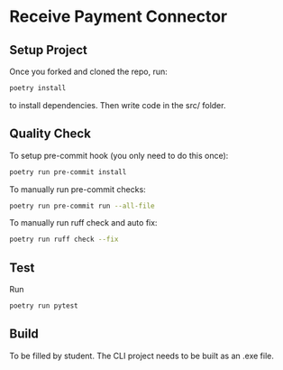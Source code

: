 # Receive Payment Connector 

## Setup Project
Once you forked and cloned the repo, run:
```bash
poetry install
```
to install dependencies.
Then write code in the src/ folder.

## Quality Check
To setup pre-commit hook (you only need to do this once):
```bash
poetry run pre-commit install
```
To manually run pre-commit checks:
```bash
poetry run pre-commit run --all-file
```
To manually run ruff check and auto fix:
```bash
poetry run ruff check --fix
```

## Test
Run
```bash
poetry run pytest
```

## Build
To be filled by student. The CLI project needs to be built as an .exe file.